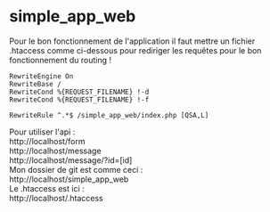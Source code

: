 # simple_app_web

<p>
Pour le bon fonctionnement de l'application il faut mettre un fichier .htaccess comme ci-dessous pour rediriger les requêtes pour le bon fonctionnement du routing ! 
</p>

```
RewriteEngine On 
RewriteBase /  
RewriteCond %{REQUEST_FILENAME} !-d  
RewriteCond %{REQUEST_FILENAME} !-f  

RewriteRule ^.*$ /simple_app_web/index.php [QSA,L] 
```

<p>
	Pour utiliser l'api : <br/>
	http://localhost/form <br/>
	http://localhost/message <br/>
	http://localhost/message/?id=[id] <br/>
	Mon dossier de git est comme ceci : <br/>
	http://localhost/simple_app_web <br>
	Le .htaccess est ici :<br/>
	http://localhost/.htaccess <br/>
</p>

